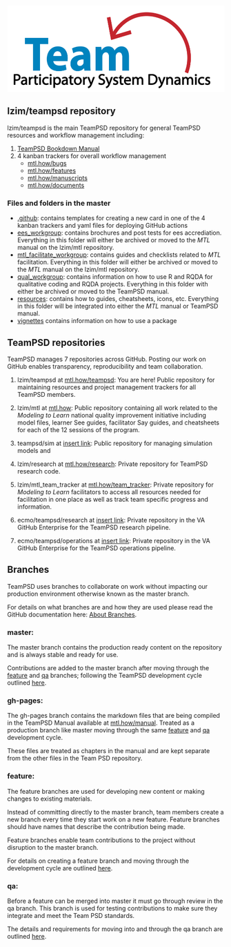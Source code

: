 <img src = "https://github.com/lzim/teampsd/blob/master/resources/logos/team_psd_logo_sm.png"
     height = "200" width = "600">  

## lzim/teampsd repository
lzim/teampsd is the main TeamPSD repository for general TeamPSD resources and workflow management including:
1. [TeamPSD Bookdown Manual](mtl.how/manual)
2. 4 kanban trackers for overall workflow management
    - [mtl.how/bugs](https://mtl.how/issues)
    - [mtl.how/features](https://mtl.how/features)
    - [mtl.how/manuscripts](https://mtl.how/manuscripts)
    - [mtl.how/documents](https://mtl.how/documents)
    
### Files and folders in the master
- [.github](https://github.com/lzim/teampsd/tree/master/.github): contains templates for creating a new card in one of the 4 kanban trackers and yaml files for deploying GitHub actions
- [ees_workgroup](https://github.com/lzim/teampsd/tree/master/ees_workgroup): contains brochures and post tests for ees accrediation. Everything in this folder will either be archived or moved to the *MTL* manual on the lzim/mtl repository.
- [mtl_facilitate_workgroup](https://github.com/lzim/teampsd/tree/master/mtl_facilitate_workgroup): contains guides and checklists related to *MTL* facilitation. Everything in this folder will either be archived or moved to the *MTL* manual on the lzim/mtl repository.
- [qual_workgroup](https://github.com/lzim/teampsd/tree/master/qual_workgroup): contains information on how to use R and RQDA for qualitative coding and RQDA projects. Everything in this folder with either be archived or moved to the TeamPSD manual.
- [resources](https://github.com/lzim/teampsd/tree/master/resources): contains how to guides, cheatsheets, icons, etc. Everything in this folder will be integrated into either the *MTL* manual or TeamPSD manual.
- [vignettes](https://github.com/lzim/teampsd/tree/master/vignettes) contains information on how to use a package
    
## TeamPSD repositories
TeamPSD manages 7 repositories across GitHub. Posting our work on GitHub enables transparency, reproducibility and team collaboration.
1. lzim/teampsd at [mtl.how/teampsd](https://mtl.how/teampsd): You are here! Public repository for maintaining resources and project management trackers for all TeamPSD members.

2. lzim/mtl at [mtl.how](https://mtl.how): Public repository containing all work related to the *Modeling to Learn* national quality improvement initiative including model files, learner See guides, facilitator Say guides, and cheatsheets for each of the 12 sessions of the program.

3. teampsd/sim at [insert link](): Public repository for managing simulation models and 

4. lzim/research at [mtl.how/research](https://mtl.how/research): Private repository for TeamPSD research code.

5. lzim/mtl_team_tracker at [mtl.how/team_tracker](https://mtl.how/team_tracker): Private repository for *Modeling to Learn* facilitators to access all resources needed for facilitation in one place as well as track team specific progress and information.

6. ecmo/teampsd/research at [insert link](): Private repository in the VA GitHub Enterprise for the TeamPSD research pipeline.

7. ecmo/teampsd/operations at [insert link](): Private repository in the VA GitHub Enterprise for the TeamPSD operations pipeline.
    

## Branches
TeamPSD uses branches to collaborate on work without impacting our production environment otherwise known as the master branch.

For details on what branches are and how they are used please read the GitHub documentation here: [About Branches](https://docs.github.com/en/github/collaborating-with-issues-and-pull-requests/about-branches).


### master:
The master branch contains the production ready content on the repository and is always stable and ready for use.

Contributions are added to the master branch after moving through the [feature](#feature) and [qa](#qa) branches; following the TeamPSD development cycle outlined [here](link-to-teampsd-manual-dev-test-prod-cycle).


### gh-pages:
The gh-pages branch contains the markdown files that are being compiled in the TeamPSD Manual available at [mtl.how/manual](mtl.how/manual). Treated as a production branch like master moving through the same [feature](#feature) and [qa](#qa) development cycle.

These files are treated as chapters in the manual and are kept separate from the other files in the Team PSD repository.


### feature:
The feature branches are used for developing new content or making changes to existing materials.

Instead of committing directly to the master branch, team members create a new branch every time they start work on a new feature. Feature branches should have names that describe the contribution being made.

Feature branches enable team contributions to the project without disruption to the master branch.

For details on creating a feature branch and moving through the development cycle are outlined [here](link-to-teampsd-manual-dev-test-prod-cycle).

### qa:
Before a feature can be merged into master it must go through review in the qa branch. This branch is used for testing contributions to make sure they integrate and meet the Team PSD standards.

The details and requirements for moving into and through the qa branch are outlined [here](link-to-teampsd-manual-dev-test-prod-cycle).


